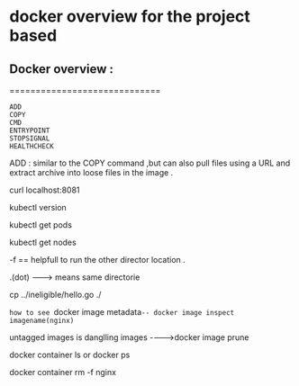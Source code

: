 # docker overview for the project based

## Docker overview :
=============================
```
ADD 
COPY 
CMD 
ENTRYPOINT 
STOPSIGNAL
HEALTHCHECK
```


ADD : similar to the COPY command ,but can also pull files using a URL and extract archive into 
      loose files in the image .
	  
	  
curl localhost:8081

kubectl version

kubectl get pods

kubectl get nodes

-f == helpfull to run the other director location .

.(dot) ---> means same directorie

cp ../ineligible/hello.go ./

`how to see `docker image metadata`-- docker image inspect imagename(nginx)
`


untagged images is danglling images ---->docker image prune 

docker container ls or docker ps

docker container rm -f nginx





